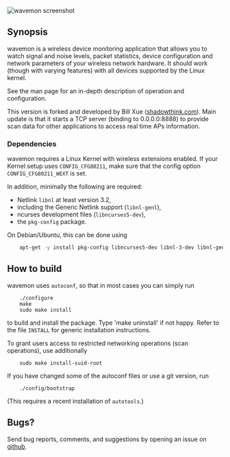 ![wavemon screenshot](https://cloud.githubusercontent.com/assets/5132989/8640926/1f8436a0-28c6-11e5-9336-a79fd002c324.png)

## Synopsis

wavemon is a wireless device monitoring application that allows you to watch
signal and noise levels, packet statistics, device configuration and network
parameters of your wireless network hardware. It should work (though with
varying features) with all devices supported by the Linux kernel.

See the man page for an in-depth description of operation and configuration.

This version is forked and developed by Bill Xue ([shadowthink.com](https://shadowthink.com)). Main update is that it starts a TCP server (binding to 0.0.0.0:8888) to provide scan data for other applications to access real time APs information.


### Dependencies

wavemon requires a Linux Kernel with wireless extensions enabled. If your Kernel setup uses `CONFIG_CFG80211`, make sure that the config option `CONFIG_CFG80211_WEXT` is set.

In addition, minimally the following are required:
* Netlink `libnl` at least version 3.2,
* including the Generic Netlink support (`libnl-genl`),
* ncurses development files (`libncurses5-dev`),
* the `pkg-config` package.

On Debian/Ubuntu, this can be done using
```bash
	apt-get -y install pkg-config libncurses5-dev libnl-3-dev libnl-genl-3-dev
```

## How to build

wavemon uses `autoconf`, so that in most cases you can simply run
```
	./configure
	make
	sudo make install
```
to build and install the package. Type 'make uninstall' if not happy.
Refer to the file `INSTALL` for generic installation instructions.

To grant users access to restricted networking operations (scan operations), use additionally
```
	sudo make install-suid-root
```
If you have changed some of the autoconf files or use a git version, run
```
	./config/bootstrap
```
(This requires a recent installation of `autotools`.)

## Bugs?

Send bug reports, comments, and suggestions by opening an issue on [github](https://github.com/xueeinstein/wavemon/issues).
